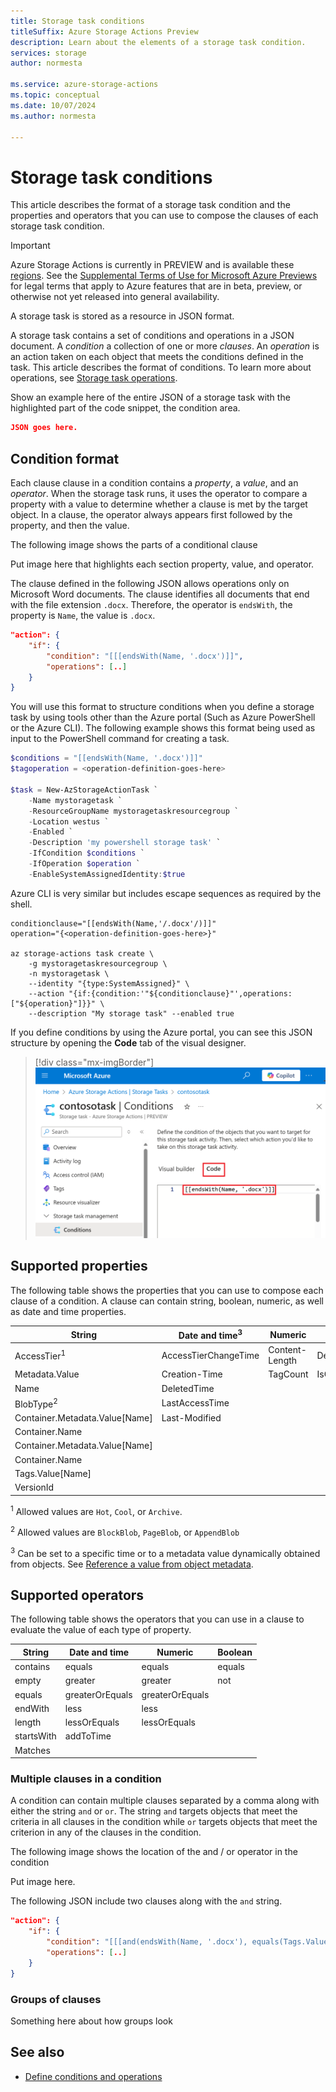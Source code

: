 ```yaml
---
title: Storage task conditions
titleSuffix: Azure Storage Actions Preview
description: Learn about the elements of a storage task condition.
services: storage
author: normesta

ms.service: azure-storage-actions
ms.topic: conceptual
ms.date: 10/07/2024
ms.author: normesta

---
```


# Storage task conditions

This article describes the format of a storage task condition and the properties and operators that you can use to compose the clauses of each storage task condition. 

> [!IMPORTANT]
> Azure Storage Actions is currently in PREVIEW and is available these [regions](../overview.md#supported-regions).
> See the [Supplemental Terms of Use for Microsoft Azure Previews](https://azure.microsoft.com/support/legal/preview-supplemental-terms/) for legal terms that apply to Azure features that are in beta, preview, or otherwise not yet released into general availability.

A storage task is stored as a resource in JSON format. 

A storage task contains a set of conditions and operations in a JSON document. A _condition_ a collection of one or more _clauses_. An _operation_ is an action taken on each object that meets the conditions defined in the task. This article describes the format of conditions. To learn more about operations, see [Storage task operations](storage-task-operations.md).

Show an example here of the entire JSON of a storage task with the highlighted part of the code snippet, the condition area.

```json
JSON goes here.
```

## Condition format

Each clause clause in a condition contains a _property_, a _value_, and an _operator_. When the storage task runs, it uses the operator to compare a property with a value to determine whether a clause is met by the target object. In a clause, the operator always appears first followed by the property, and then the value. 

The following image shows the parts of a conditional clause

Put image here that highlights each section property, value, and operator.

The clause defined in the following JSON allows operations only on Microsoft Word documents. The clause identifies all documents that end with the file extension `.docx`. Therefore, the operator is `endsWith`, the property is `Name`, the value is `.docx`. 

```json
"action": {
    "if": {
        "condition": "[[[endsWith(Name, '.docx')]]",
        "operations": [..]
    }
}
```

You will use this format to structure conditions when you define a storage task by using tools other than the Azure portal (Such as Azure PowerShell or the Azure CLI). The following example shows this format being used as input to the PowerShell command for creating a task.


```powershell
$conditions = "[[endsWith(Name, '.docx')]]"
$tagoperation = <operation-definition-goes-here>
    
$task = New-AzStorageActionTask `
    -Name mystoragetask `
    -ResourceGroupName mystoragetaskresourcegroup `
    -Location westus `
    -Enabled `
    -Description 'my powershell storage task' `
    -IfCondition $conditions `
    -IfOperation $operation `
    -EnableSystemAssignedIdentity:$true
```

Azure CLI is very similar but includes escape sequences as required by the shell.

```azurecli
conditionclause="[[endsWith(Name,'/.docx'/)]]"
operation="{<operation-definition-goes-here>}"

az storage-actions task create \
    -g mystoragetaskresourcegroup \
    -n mystoragetask \
    --identity "{type:SystemAssigned}" \ 
    --action "{if:{condition:'"${conditionclause}"',operations:["${operation}"]}}" \
    --description "My storage task" --enabled true
```

If you define conditions by using the Azure portal, you can see this JSON structure by opening the **Code** tab of the visual designer.

> [!div class="mx-imgBorder"]
> ![Screenshot of the condition JSON as it appears in the Code tab of the visual designer.](../media/storage-tasks/storage-task-conditions/storage-task-conditions-code-tab.png)


## Supported properties

The following table shows the properties that you can use to compose each clause of a condition. A clause can contain string, boolean, numeric, as well as date and time properties.

| String                         | Date and time<sup>3</sup> | Numeric        | Boolean          |
|--------------------------------|---------------------------|----------------|------------------|
| AccessTier<sup>1</sup>         | AccessTierChangeTime      | Content-Length | Deleted          |
| Metadata.Value                 | Creation-Time             | TagCount       | IsCurrentVersion |
| Name                           | DeletedTime               |                |                  |
| BlobType<sup>2</sup>           | LastAccessTime            |                |                  |
| Container.Metadata.Value[Name] | Last-Modified             |                |                  |
| Container.Name                 |                           |                |                  |
| Container.Metadata.Value[Name] |                           |                |                  |
| Container.Name                 |                           |                |                  |
| Tags.Value[Name]               |                           |                |                  |
| VersionId                      |                           |                |                  |

<sup>1</sup>    Allowed values are `Hot`, `Cool`, or `Archive`.

<sup>2</sup>    Allowed values are `BlockBlob`, `PageBlob`, or `AppendBlob`

<sup>3</sup>    Can be set to a specific time or to a metadata value dynamically obtained from objects. See [Reference a value from object metadata](storage-task-conditions-operations-edit.md#reference-a-value-from-object-metadata).

## Supported operators

The following table shows the operators that you can use in a clause to evaluate the value of each type of property.

| String | Date and time | Numeric | Boolean |
|---|---|---|---|
| contains | equals |equals | equals |
| empty | greater | greater | not |
| equals | greaterOrEquals |greaterOrEquals ||
| endWith | less | less ||
| length | lessOrEquals | lessOrEquals ||
| startsWith | addToTime | ||
| Matches |  | ||


### Multiple clauses in a condition

A condition can contain multiple clauses separated by a comma along with either the string `and` or `or`. The string `and` targets objects that meet the criteria in all clauses in the condition while `or` targets objects that meet the criterion in any of the clauses in the condition. 

The following image shows the location of the and / or operator in the condition

Put image here.

The following JSON include two clauses along with the `and` string.

```json
"action": {
    "if": {
        "condition": "[[[and(endsWith(Name, '.docx'), equals(Tags.Value[readyForLegalHold], 'Yes'))]]",
        "operations": [..]
    }
}
```

### Groups of clauses

Something here about how groups look


## See also

- [Define conditions and operations](storage-task-conditions-operations-edit.md)
